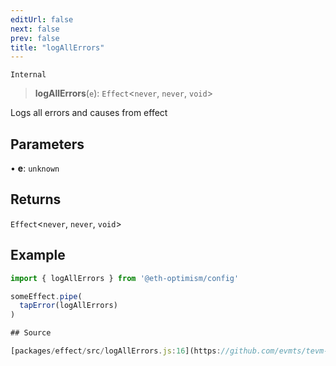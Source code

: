 ```yaml
---
editUrl: false
next: false
prev: false
title: "logAllErrors"
---
```


`Internal`

> **logAllErrors**(`e`): `Effect`\<`never`, `never`, `void`\>

Logs all errors and causes from effect

## Parameters

• **e**: `unknown`

## Returns

`Effect`\<`never`, `never`, `void`\>

## Example

```typescript
import { logAllErrors } from '@eth-optimism/config'

someEffect.pipe(
  tapError(logAllErrors)
)

## Source

[packages/effect/src/logAllErrors.js:16](https://github.com/evmts/tevm-monorepo/blob/main/packages/effect/src/logAllErrors.js#L16)

